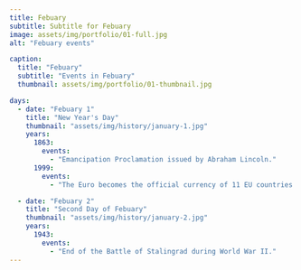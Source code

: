 ```yaml
---
title: Febuary
subtitle: Subtitle for Febuary
image: assets/img/portfolio/01-full.jpg
alt: "Febuary events"

caption:
  title: "Febuary"
  subtitle: "Events in Febuary"
  thumbnail: assets/img/portfolio/01-thumbnail.jpg

days:
  - date: "Febuary 1"
    title: "New Year's Day"
    thumbnail: "assets/img/history/january-1.jpg"
    years:
      1863:
        events:
          - "Emancipation Proclamation issued by Abraham Lincoln."
      1999:
        events:
          - "The Euro becomes the official currency of 11 EU countries."

  - date: "Febuary 2"
    title: "Second Day of Febuary"
    thumbnail: "assets/img/history/january-2.jpg"
    years:
      1943:
        events:
          - "End of the Battle of Stalingrad during World War II."
---
```

